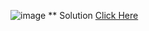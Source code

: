 ![image](https://user-images.githubusercontent.com/55154187/119639118-ea18c200-be34-11eb-8a5d-6564fd2736f3.png)
** Solution [Click Here](https://github.com/Shivam-Riyar/Python-p2p-programming-classes/blob/main/Assessment%20-1/problem1sol.py)
